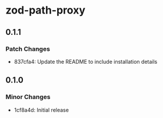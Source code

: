 # zod-path-proxy

## 0.1.1

### Patch Changes

- 837cfa4: Update the README to include installation details

## 0.1.0

### Minor Changes

- 1cf8a4d: Initial release
